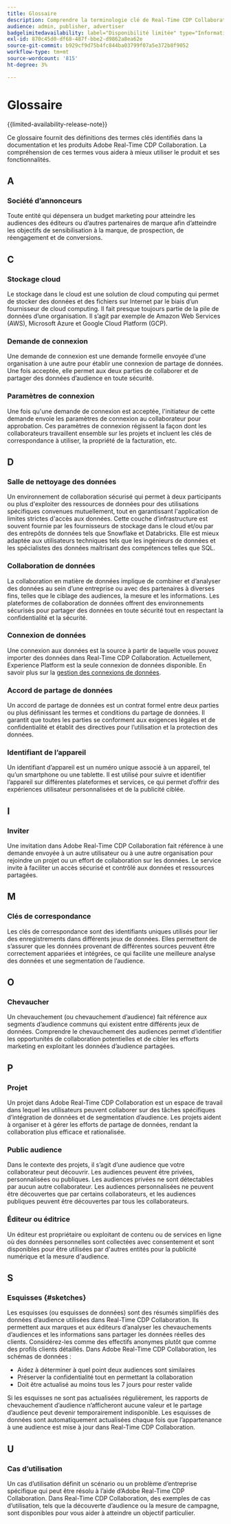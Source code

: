 ```yaml
---
title: Glossaire
description: Comprendre la terminologie clé de Real-Time CDP Collaboration
audience: admin, publisher, advertiser
badgelimitedavailability: label="Disponibilité limitée" type="Informative" url="https://helpx.adobe.com/fr/legal/product-descriptions/real-time-customer-data-platform-collaboration.html newtab=true"
exl-id: 870c45d0-df68-487f-bbe2-d9862a8ea62e
source-git-commit: b929cf9d75b4fc844ba03799f07a5e372b8f9052
workflow-type: tm+mt
source-wordcount: '815'
ht-degree: 3%

---
```


# Glossaire

{{limited-availability-release-note}}

Ce glossaire fournit des définitions des termes clés identifiés dans la documentation et les produits Adobe Real-Time CDP Collaboration. La compréhension de ces termes vous aidera à mieux utiliser le produit et ses fonctionnalités.

## A

### Société d’annonceurs

Toute entité qui dépensera un budget marketing pour atteindre les audiences des éditeurs ou d’autres partenaires de marque afin d’atteindre les objectifs de sensibilisation à la marque, de prospection, de réengagement et de conversions.

## C

### Stockage cloud

Le stockage dans le cloud est une solution de cloud computing qui permet de stocker des données et des fichiers sur Internet par le biais d’un fournisseur de cloud computing. Il fait presque toujours partie de la pile de données d’une organisation. Il s’agit par exemple de Amazon Web Services (AWS), Microsoft Azure et Google Cloud Platform (GCP).

### Demande de connexion

Une demande de connexion est une demande formelle envoyée d’une organisation à une autre pour établir une connexion de partage de données. Une fois acceptée, elle permet aux deux parties de collaborer et de partager des données d’audience en toute sécurité.

### Paramètres de connexion

Une fois qu&#39;une demande de connexion est acceptée, l&#39;initiateur de cette demande envoie les paramètres de connexion au collaborateur pour approbation. Ces paramètres de connexion régissent la façon dont les collaborateurs travaillent ensemble sur les projets et incluent les clés de correspondance à utiliser, la propriété de la facturation, etc.

<!--

### Crosswalk

An identity crosswalk is a tool used to connect different identifiers across datasets to enrich your audience data with additional attributes or dimensions. It creates a bridge between different data points, allowing for a more comprehensive and cohesive view of the data.

-->

## D

### Salle de nettoyage des données

Un environnement de collaboration sécurisé qui permet à deux participants ou plus d&#39;exploiter des ressources de données pour des utilisations spécifiques convenues mutuellement, tout en garantissant l&#39;application de limites strictes d&#39;accès aux données. Cette couche d’infrastructure est souvent fournie par les fournisseurs de stockage dans le cloud et/ou par des entrepôts de données tels que Snowflake et Databricks. Elle est mieux adaptée aux utilisateurs techniques tels que les ingénieurs de données et les spécialistes des données maîtrisant des compétences telles que SQL.

### Collaboration de données

La collaboration en matière de données implique de combiner et d’analyser des données au sein d’une entreprise ou avec des partenaires à diverses fins, telles que le ciblage des audiences, la mesure et les informations. Les plateformes de collaboration de données offrent des environnements sécurisés pour partager des données en toute sécurité tout en respectant la confidentialité et la sécurité.

### Connexion de données

Une connexion aux données est la source à partir de laquelle vous pouvez importer des données dans Real-Time CDP Collaboration. Actuellement, Experience Platform est la seule connexion de données disponible. En savoir plus sur la [gestion des connexions de données](/help/guide/setup/manage-data-connection.md).

### Accord de partage de données

Un accord de partage de données est un contrat formel entre deux parties ou plus définissant les termes et conditions du partage de données. Il garantit que toutes les parties se conforment aux exigences légales et de confidentialité et établit des directives pour l’utilisation et la protection des données.

### Identifiant de l’appareil

Un identifiant d’appareil est un numéro unique associé à un appareil, tel qu’un smartphone ou une tablette. Il est utilisé pour suivre et identifier l’appareil sur différentes plateformes et services, ce qui permet d’offrir des expériences utilisateur personnalisées et de la publicité ciblée.

## I

### Inviter

Une invitation dans Adobe Real-Time CDP Collaboration fait référence à une demande envoyée à un autre utilisateur ou à une autre organisation pour rejoindre un projet ou un effort de collaboration sur les données. Le service invite à faciliter un accès sécurisé et contrôlé aux données et ressources partagées.

<!--

## J

### Join key

In the context of identity crosswalks, a join key is a unique identifier used to match and link different identifiers across datasets, enabling the integration and unification of audience data from various sources. For example, a hashed email (HEM) can be a join key.

-->

## M

### Clés de correspondance

Les clés de correspondance sont des identifiants uniques utilisés pour lier des enregistrements dans différents jeux de données. Elles permettent de s’assurer que les données provenant de différentes sources peuvent être correctement appariées et intégrées, ce qui facilite une meilleure analyse des données et une segmentation de l’audience.

## O

### Chevaucher

Un chevauchement (ou chevauchement d’audience) fait référence aux segments d’audience communs qui existent entre différents jeux de données. Comprendre le chevauchement des audiences permet d’identifier les opportunités de collaboration potentielles et de cibler les efforts marketing en exploitant les données d’audience partagées.

## P

### Projet

Un projet dans Adobe Real-Time CDP Collaboration est un espace de travail dans lequel les utilisateurs peuvent collaborer sur des tâches spécifiques d’intégration de données et de segmentation d’audience. Les projets aident à organiser et à gérer les efforts de partage de données, rendant la collaboration plus efficace et rationalisée.

### Public audience

Dans le contexte des projets, il s’agit d’une audience que votre collaborateur peut découvrir. Les audiences peuvent être privées, personnalisées ou publiques. Les audiences privées ne sont détectables par aucun autre collaborateur. Les audiences personnalisées ne peuvent être découvertes que par certains collaborateurs, et les audiences publiques peuvent être découvertes par tous les collaborateurs.

### Éditeur ou éditrice

Un éditeur est propriétaire ou exploitant de contenu ou de services en ligne où des données personnelles sont collectées avec consentement et sont disponibles pour être utilisées par d&#39;autres entités pour la publicité numérique et la mesure d&#39;audience.

## S

### Esquisses {#sketches}

Les esquisses (ou esquisses de données) sont des résumés simplifiés des données d’audience utilisées dans Real-Time CDP Collaboration. Ils permettent aux marques et aux éditeurs d’analyser les chevauchements d’audiences et les informations sans partager les données réelles des clients. Considérez-les comme des effectifs anonymes plutôt que comme des profils clients détaillés.
Dans Adobe Real-Time CDP Collaboration, les schémas de données :

* Aidez à déterminer à quel point deux audiences sont similaires
* Préserver la confidentialité tout en permettant la collaboration
* Doit être actualisé au moins tous les 7 jours pour rester valide

Si les esquisses ne sont pas actualisées régulièrement, les rapports de chevauchement d’audience n’afficheront aucune valeur et le partage d’audience peut devenir temporairement indisponible. Les esquisses de données sont automatiquement actualisées chaque fois que l’appartenance à une audience est mise à jour dans Real-Time CDP Collaboration.

## U

### Cas d’utilisation

Un cas d’utilisation définit un scénario ou un problème d’entreprise spécifique qui peut être résolu à l’aide d’Adobe Real-Time CDP Collaboration. Dans Real-Time CDP Collaboration, des exemples de cas d’utilisation, tels que la découverte d’audience ou la mesure de campagne, sont disponibles pour vous aider à atteindre un objectif particulier.
